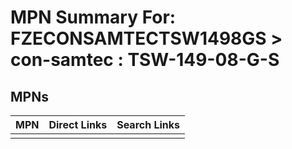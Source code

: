 



# MPN Summary For: FZECONSAMTECTSW1498GS > con-samtec : TSW-149-08-G-S

## MPNs
  

|MPN|Direct Links|Search Links|
| :--- | :--- | :--- |
||||
